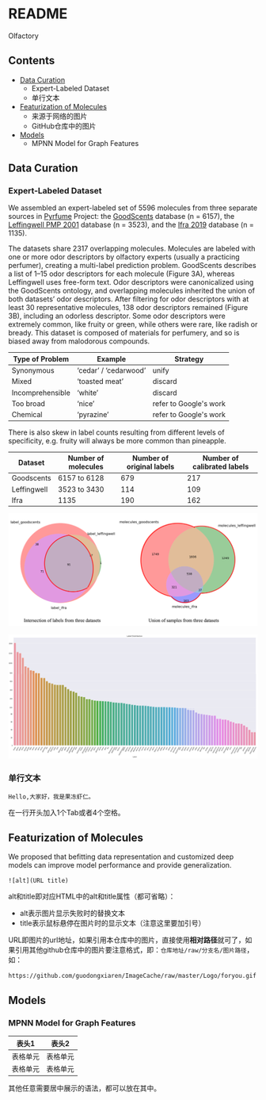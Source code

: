 README
===========================

Olfactory

## Contents

* [Data Curation](#DataCuration)
    * Expert-Labeled Dataset
    * 单行文本
* [Featurization of Molecules](#Featurization)
    * 来源于网络的图片
    * GitHub仓库中的图片
* [Models](#Models)
    * MPNN Model for Graph Features


## Data Curation
### Expert-Labeled Dataset
We assembled an expert-labeled set of 5596 molecules from three separate sources in [Pyrfume](https://github.com/pyrfume) Project: the [GoodScents](https://github.com/pyrfume/pyrfume-data/tree/main/goodscents) database (n = 6157), the [Leffingwell PMP 2001](https://github.com/pyrfume/pyrfume-data/tree/main/leffingwell) database (n = 3523), and the [Ifra 2019](https://github.com/pyrfume/pyrfume-data/tree/main/ifra_2019) database (n = 1135).


The datasets share 2317 overlapping molecules. 
Molecules are labeled with one or more odor descriptors by olfactory experts (usually a practicing perfumer), creating a multi-label prediction problem. 
GoodScents describes a list of 1–15 odor descriptors for each molecule (Figure 3A), whereas Leffingwell uses free-form text. Odor descriptors were canonicalized using the GoodScents ontology, and overlapping molecules inherited the union of both datasets’ odor descriptors. After
filtering for odor descriptors with at least 30 representative molecules, 138 odor descriptors remained
(Figure 3B), including an odorless descriptor. 
Some odor descriptors were extremely common, like fruity or green, while others were rare, like radish or bready. This dataset is composed of materials
for perfumery, and so is biased away from malodorous compounds. 

|Type of Problem|Example|Strategy|
|----|-----|-----|
|Synonymous|‘cedar’ / ‘cedarwood’|unify|
|Mixed|‘toasted meat’|discard|
|Incomprehensible|‘white’|discard|
|Too broad|‘nice’|refer to Google's work|
|Chemical|‘pyrazine’|refer to Google's work|


There is also skew in label counts resulting from different levels of specificity, e.g. fruity will always be more common than pineapple.




|Dataset|Number of molecules|Number of original labels|Number of calibrated labels|
|----|-----|-----|----|
|Goodscents|6157 to 6128|679|217||
|Leffingwell|3523 to 3430|114|109|
|Ifra|1135|190|162|

![Image text](StatFigures/DataCurationStrategy.png)

![Image text](StatFigures/LabelDistribution.png)

### 单行文本
    Hello,大家好，我是果冻虾仁。
在一行开头加入1个Tab或者4个空格。

## Featurization of Molecules
We proposed that befitting data representation and customized deep models can improve model performance and provide generalization.
```
![alt](URL title)
```
alt和title即对应HTML中的alt和title属性（都可省略）：
- alt表示图片显示失败时的替换文本
- title表示鼠标悬停在图片时的显示文本（注意这里要加引号）

URL即图片的url地址，如果引用本仓库中的图片，直接使用**相对路径**就可了，如果引用其他github仓库中的图片要注意格式，即：`仓库地址/raw/分支名/图片路径`，如：
```
https://github.com/guodongxiaren/ImageCache/raw/master/Logo/foryou.gif
```

## Models
### MPNN Model for Graph Features

<div align="center">

| 表头1  | 表头2|
| ---------- | -----------|
| 表格单元   | 表格单元   |
| 表格单元   | 表格单元   |

</div>

其他任意需要居中展示的语法，都可以放在其中。


